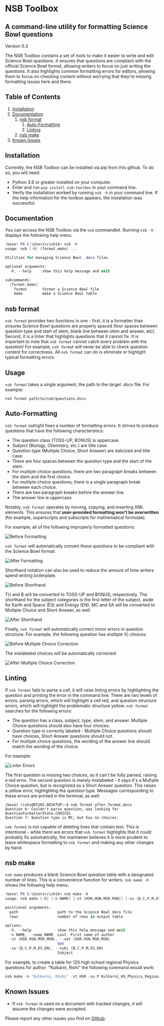 # NSB Toolbox

## A command-line utility for formatting Science Bowl questions

Version 0.3

The NSB Toolbox contains a set of tools to make it easier to write and edit Science Bowl questions. It ensures that questions are compliant with the official Science Bowl format, allowing writers to focus on just writing the questions. It also highlights common formatting errors for editors, allowing them to focus on checking content without worrying that they're missing formatting issues here and there.

## Table of Contents

1. [Installation](#installation)
2. [Documentation](#documentation)
    1. [nsb format](#nsb-format)
        1. [Auto-Formatting](#auto-format)
        2. [Linting](#linting)
    3. [nsb make](#nsb-make)
3. [Known Issues](#known-issues)

<a name="installation"></a>
## Installation
Currently, the NSB Toolbox can be installed via pip from this github. To do so, you will need:

* Python 3.8 or greater installed on your computer.
* Enter and run ```pip install nsb-toolbox``` in your command line.
* Verify the installation worked by running ```nsb -h``` in your command line. If the help information for the toolbox appears, the installation was successful.

<a name="documentation"></a>
## Documentation
You can access the NSB Toolbox via the ```nsb``` commandlet. Running ```nsb -h``` displays the following help menu.

```powershell
(base) PS C:\Users\rishik> nsb -h
usage: nsb [-h] {format,make} ...

Utilities for managing Science Bowl .docx files.

optional arguments:
  -h, --help     show this help message and exit

subcommands:
  {format,make}
    format       format a Science Bowl file
    make         make a Science Bowl table
```
<a name="nsb-format"></a>
## nsb format
```nsb format``` provides two functions in one - first, it is a formatter than ensures Science Bowl questions are properly spaced (four spaces between question type and start of stem, blank line between stem and answer, etc). Second, it is a linter that highlights questions that it cannot fix. It is important to note that ```nsb format``` cannot catch every problem with the question! For example, ```nsb format``` will never be able to check question content for correctness. All ```nsb format``` can do is eliminate or highlight typical formatting errors.

## Usage

```nsb format``` takes a single argument, the path to the target .docx file. For example:

```nsb format path/to/nsb/questions.docx```

<a name="auto-format"></a>
## Auto-Formatting

```nsb format``` outright fixes a number of formatting errors. It strives to produce questions that have the following characteristics:

* The question class (TOSS-UP, BONUS) is uppercase.
* Subject (Biology, Chemistry, etc.) are title case.
* Question type (Multiple Choice, Short Answer) are italicized and title case.
* There are four spaces between the question type and the start of the stem.
* For multiple choice questions, there are two paragraph breaks between the stem and the first choice.
* For multiple choice questions, there is a single paragraph break between each choice.
* There are two paragraph breaks before the answer line.
* The answer line is uppercase.

Notably, `nsb format` operates by moving, copying, and inserting XML elements. This ensures that **user-provided formatting won't be overwritten** (for example, superscripts and subscripts for mathematical formulae). 

For example, all of the following improperly formatted questions:

![Before Formatting](/docs/images/before_format.png) 

```nsb format``` will automatically convert these questions to be compliant with the Science Bowl format:

![After Formatting](/docs/images/after_format.png)

Shorthand notation can also be used to reduce the amount of time writers spend writing boilerplate.

![Before Shorthand](/docs/images/before_shorthand.png)

TU and B will be converted to TOSS-UP and BONUS, respectively. The shorthand for the subject categories is the first letter of the subject, aside for Earth and Space (ES) and Energy (EN). MC and SA will be converted to Multiple Choice and Short Answer, as well.

![After Shorthand](/docs/images/after_shorthand.png)

Finally, ```nsb format``` will automatically correct minor errors in question structure. For example, the following question has multiple X) choices:

![Before Multiple Choice Correction](/docs/images/before_mc_correct.png)

The mislabeled choices will be automatically corrected:

![After Multiple Choice Correction](/docs/images/after_mc_correct.png)

<a name="linting"></a>
## Linting

If ```nsb format``` fails to parse a cell, it will raise linting errors by highlighting the question and printing the error in the command line. There are two levels of errors: parsing errors, which will highlight a cell red, and question structure errors, which will highlight the problematic structure yellow. `nsb format` searches for the following errors:

* The question has a class, subject, type, stem, and answer. Multiple Choice questions should also have four choices.
* Question type is correctly labeled - Multiple Choice questions should have choices, Short Answer questions should not.
* For multiple choice questions, the wording of the answer line should match the wording of the choice.

For example:

![Linter Errors](/docs/images/linter_errors.png)

The first question is missing two choices, so it can't be fully parsed, raising a red error. The second question is merely mislabeled - it says it's a Multiple Choice question, but is recognized as a Short Answer question. This raises a yellow error, highlighting the question type. Messages corresponding to these errors are printed in the terminal, as well:

```
(base) rishi@RISHI-DESKTOP:~$ nsb format after_format.docx
Question 6: Couldn't parse question, was looking for QuestionFormatterState.CHOICES
Question 7: Question type is MC, but has no choices.
```

```nsb format``` is not capable of deleting lines that contain text. This is intentional - while there are errors that ```nsb format```  highlights that it could probably fix automatically, the maintainer believes it is more prudent to leave whitespace formatting to ```nsb format``` and making any other changes by hand.

<a name="nsb-make"></a>
## nsb make
```nsb make``` produces a blank Science Bowl question table with a designated number of lines. This is a convenience function for writers. ```nsb make -h``` shows the following help menu:

```powershell
(base) PS C:\Users\rishik> nsb make -h
usage: nsb make [-h] [-n NAME] [-st {HSR,HSN,MSR,MSN}] [-su {B,C,P,M,ES,EN}] path rows

positional arguments:
  path                  path to the Science Bowl docx file
  rows                  number of rows in output table

options:
  -h, --help            show this help message and exit
  -n NAME, --name NAME  Last, First name of author
  -st {HSR,HSN,MSR,MSN}, --set {HSR,HSN,MSR,MSN}
                        Set
  -su {B,C,P,M,ES,EN}, --subj {B,C,P,M,ES,EN}
                        Subject
```

For example, to create a table for 120 high school regional Physics questions for author: "Kulkarni, Rishi" the following command would work:

```powershell 
nsb make -n "Kulkarni, Rishi" -st HSR -su P Kulkarni_HS_Physics_Regionals 120
```

<a name="known-issues"></a>
## Known Issues

* If ```nsb format``` is used on a document with tracked changes, it will assume the changes were accepted. 

Please report any other issues you find on [Github](https://github.com/rishi-kulkarni/nsb-toolbox).